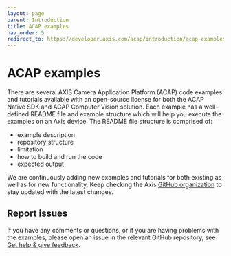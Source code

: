 ```yaml
---
layout: page
parent: Introduction
title: ACAP examples
nav_order: 5
redirect_to: https://developer.axis.com/acap/introduction/acap-examples
---
```


# ACAP examples

There are several AXIS Camera Application Platform (ACAP) code examples and tutorials available with an open-source license for both the ACAP Native SDK and ACAP Computer Vision solution. Each example has a well-defined README file and example structure which will help you execute the examples on an Axis device. The README file structure is comprised of:

- example description
- repository structure
- limitation
- how to build and run the code
- expected output

We are continuously adding new examples and tutorials for both existing as well as for new functionality. Keep checking the Axis [GitHub organization](https://github.com/orgs/AxisCommunications/repositories?q=topic%3Aacap) to stay updated with the latest changes.

## Report issues

If you have any comments or questions, or if you are having problems with the
examples, please open an issue in the relevant GitHub repository, see
[Get help & give feedback](../get-help-and-give-feedback).
